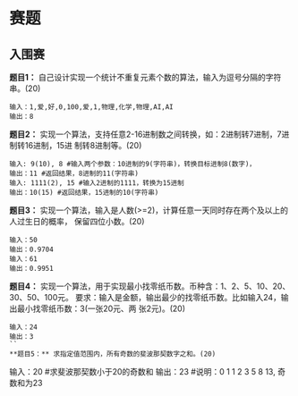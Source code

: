 # 赛题
## ⼊围赛
**题⽬1：** ⾃⼰设计实现⼀个统计不重复元素个数的算法，输⼊为逗号分隔的字符串。(20)
```
输⼊：1,爱,好,0,100,爱,1,物理,化学,物理,AI,AI
输出：8
```
**题⽬2：** 实现⼀个算法，⽀持任意2-16进制数之间转换，如：2进制转7进制，7进制转16进制，15进
制转8进制等。(20)
```
输⼊: 9(10), 8 #输⼊两个参数：10进制的9(字符串)，转换⽬标进制8(数字)，
输出：11 #返回结果，8进制的11(字符串)
输⼊: 1111(2), 15 #输⼊2进制的1111，转换为15进制
输出：10(15) #返回结果，15进制的10(字符串)
```
**题⽬3：** 实现⼀个算法，输⼊是⼈数(>=2)，计算任意⼀天同时存在两个及以上的⼈过⽣⽇的概率，
保留四位⼩数。(20)
```
输⼊：50
输出：0.9704
输⼊：61
输出：0.9951
```
**题⽬4：** 实现⼀个算法，⽤于实现最⼩找零纸币数。币种含：1、2、5、10、20、30、50、100元。
要求：输⼊是⾦额，输出最少的找零纸币数。⽐如输⼊24，输出最⼩找零纸币数：3(⼀张20元、两
张2元)。(20)
```
输⼊：24
输出：3
``
**题⽬5：** 求指定值范围内，所有奇数的斐波那契数字之和。(20)
```
输⼊：20 #求斐波那契数⼩于20的奇数和
输出：23 #说明：0 1 1 2 3 5 8 13, 奇数和为23
```
